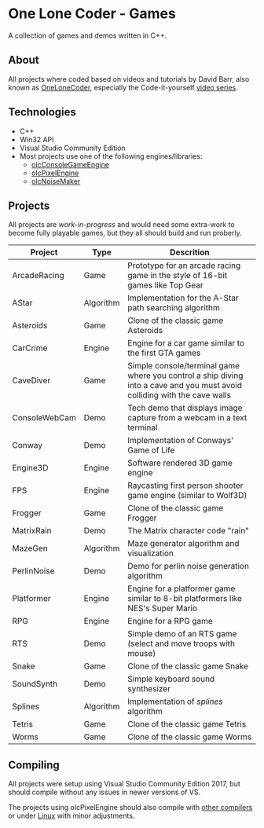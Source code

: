 # One Lone Coder - Games

A collection of games and demos written in C++.

## About

All projects where coded based on videos and tutorials by David Barr, also known as [OneLoneCoder](https://www.youtube.com/c/javidx9), especially the Code-it-yourself [video series](https://www.youtube.com/playlist?list=PLrOv9FMX8xJE8NgepZR1etrsU63fDDGxO).

## Technologies

- C++
- Win32 API
- Visual Studio Community Edition
- Most projects use one of the following engines/libraries:
  - [olcConsoleGameEngine](https://github.com/OneLoneCoder/videos/blob/master/olcConsoleGameEngine.h)
  - [olcPixelEngine](https://github.com/OneLoneCoder/olcPixelGameEngine)
  - [olcNoiseMaker](https://github.com/OneLoneCoder/synth)

## Projects

All projects are *work-in-progress* and would need some extra-work to become fully playable games, but they all should build and run proberly.

Project        | Type       | Descrition
---------------|------------|--------------
ArcadeRacing   | Game       | Prototype for an arcade racing game in the style of 16-bit games like Top Gear
AStar          | Algorithm  | Implementation for the A-Star path searching algorithm
Asteroids      | Game       | Clone of the classic game Asteroids
CarCrime       | Engine     | Engine for a car game similar to the first GTA games
CaveDiver      | Game       | Simple console/terminal game where you control a ship diving into a cave and you must avoid colliding with the cave walls
ConsoleWebCam  | Demo       | Tech demo that displays image capture from a webcam in a text terminal
Conway         | Demo       | Implementation of Conways' Game of Life
Engine3D       | Engine     | Software rendered 3D game engine
FPS            | Engine     | Raycasting first person shooter game engine (similar to Wolf3D)
Frogger        | Game       | Clone of the classic game Frogger
MatrixRain     | Demo       | The Matrix character code "rain"
MazeGen        | Algorithm  | Maze generator algorithm and visualization
PerlinNoise    | Demo       | Demo for perlin noise generation algorithm
Platformer     | Engine     | Engine for a platformer game similar to 8-bit platformers like NES's Super Mario
RPG            | Engine     | Engine for a RPG game
RTS            | Demo       | Simple demo of an RTS game (select and move troops with mouse)
Snake          | Game       | Clone of the classic game Snake
SoundSynth     | Demo       | Simple keyboard sound synthesizer
Splines        | Algorithm  | Implementation of *splines* algorithm
Tetris         | Game       | Clone of the classic game Tetris
Worms          | Game       | Clone of the classic game Worms

## Compiling

All projects were setup using Visual Studio Community Edition 2017, but should compile without any issues in newer versions of VS.

The projects using olcPixelEngine should also compile with [other compilers](https://github.com/OneLoneCoder/olcPixelGameEngine/wiki/Compiling-on-Windows-with-Other-Compilers) or under [Linux](https://github.com/OneLoneCoder/olcPixelGameEngine/wiki/Compiling-on-Linux) with minor adjustments.

